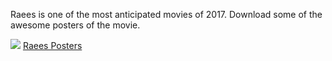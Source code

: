Raees is one of the most anticipated movies of 2017. Download some of the awesome posters of the movie.

<img src="https://raees.xyz/wp-content/uploads/sites/3/2017/01/raees7-1-696x522.jpg">
<a href="https://raees.xyz/2017/01/10/posters/">Raees Posters</a>
